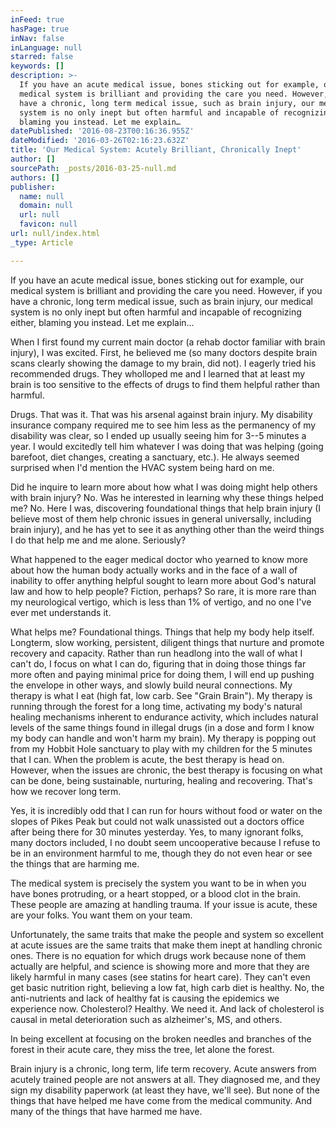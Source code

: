 ```yaml
---
inFeed: true
hasPage: true
inNav: false
inLanguage: null
starred: false
keywords: []
description: >-
  If you have an acute medical issue, bones sticking out for example, our
  medical system is brilliant and providing the care you need. However, if you
  have a chronic, long term medical issue, such as brain injury, our medical
  system is no only inept but often harmful and incapable of recognizing either,
  blaming you instead. Let me explain…
datePublished: '2016-08-23T00:16:36.955Z'
dateModified: '2016-03-26T02:16:23.632Z'
title: 'Our Medical System: Acutely Brilliant, Chronically Inept'
author: []
sourcePath: _posts/2016-03-25-null.md
authors: []
publisher:
  name: null
  domain: null
  url: null
  favicon: null
url: null/index.html
_type: Article

---
```

If you have an acute medical issue, bones sticking out for example, our medical system is brilliant and providing the care you need. However, if you have a chronic, long term medical issue, such as brain injury, our medical system is no only inept but often harmful and incapable of recognizing either, blaming you instead. Let me explain...

When I first found my current main doctor (a rehab doctor familiar with brain injury), I was excited. First, he believed me (so many doctors despite brain scans clearly showing the damage to my brain, did not). I eagerly tried his recommended drugs. They wholloped me and I learned that at least my brain is too sensitive to the effects of drugs to find them helpful rather than harmful.

Drugs. That was it. That was his arsenal against brain injury. My disability insurance company required me to see him less as the permanency of my disability was clear, so I ended up usually seeing him for 3--5 minutes a year. I would excitedly tell him whatever I was doing that was helping (going barefoot, diet changes, creating a sanctuary, etc.). He always seemed surprised when I'd mention the HVAC system being hard on me.

Did he inquire to learn more about how what I was doing might help others with brain injury? No. Was he interested in learning why these things helped me? No. Here I was, discovering foundational things that help brain injury (I believe most of them help chronic issues in general universally, including brain injury), and he has yet to see it as anything other than the weird things I do that help me and me alone. Seriously?

What happened to the eager medical doctor who yearned to know more about how the human body actually works and in the face of a wall of inability to offer anything helpful sought to learn more about God's natural law and how to help people? Fiction, perhaps? So rare, it is more rare than my neurological vertigo, which is less than 1% of vertigo, and no one I've ever met understands it.

What helps me? Foundational things. Things that help my body help itself. Longterm, slow working, persistent, diligent things that nurture and promote recovery and capacity. Rather than run headlong into the wall of what I can't do, I focus on what I can do, figuring that in doing those things far more often and paying minimal price for doing them, I will end up pushing the envelope in other ways, and slowly build neural connections. My therapy is what I eat (high fat, low carb. See "Grain Brain"). My therapy is running through the forest for a long time, activating my body's natural healing mechanisms inherent to endurance activity, which includes natural levels of the same things found in illegal drugs (in a dose and form I know my body can handle and won't harm my brain). My therapy is popping out from my Hobbit Hole sanctuary to play with my children for the 5 minutes that I can. When the problem is acute, the best therapy is head on. However, when the issues are chronic, the best therapy is focusing on what can be done, being sustainable, nurturing, healing and recovering. That's how we recover long term.

Yes, it is incredibly odd that I can run for hours without food or water on the slopes of Pikes Peak but could not walk unassisted out a doctors office after being there for 30 minutes yesterday. Yes, to many ignorant folks, many doctors included, I no doubt seem uncooperative because I refuse to be in an environment harmful to me, though they do not even hear or see the things that are harming me.

The medical system is precisely the system you want to be in when you have bones protruding, or a heart stopped, or a blood clot in the brain. These people are amazing at handling trauma. If your issue is acute, these are your folks. You want them on your team.

Unfortunately, the same traits that make the people and system so excellent at acute issues are the same traits that make them inept at handling chronic ones. There is no equation for which drugs work because none of them actually are helpful, and science is showing more and more that they are likely harmful in many cases (see statins for heart care). They can't even get basic nutrition right, believing a low fat, high carb diet is healthy. No, the anti-nutrients and lack of healthy fat is causing the epidemics we experience now. Cholesterol? Healthy. We need it. And lack of cholesterol is causal in metal deterioration such as alzheimer's, MS, and others.

In being excellent at focusing on the broken needles and branches of the forest in their acute care, they miss the tree, let alone the forest.

Brain injury is a chronic, long term, life term recovery. Acute answers from acutely trained people are not answers at all. They diagnosed me, and they sign my disability paperwork (at least they have, we'll see). But none of the things that have helped me have come from the medical community. And many of the things that have harmed me have.